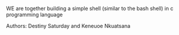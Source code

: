 WE are together building a simple shell (similar to the bash shell) in c programming language

Authors: Destiny Saturday and Keneuoe Nkuatsana